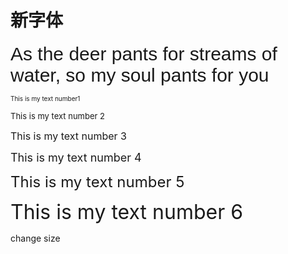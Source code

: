 # 新字体
<style>
      span{
      	font-size:30px;
        font-family: 'segoe-script-bold', sans-serif;
      }
  </style>
<span styple="font-size:40px">
 As the deer pants for streams of water, so my soul pants for you
</span>


 <font size="1"> This is my text number1</font> 

 <font size="2"> This is my text number 2 </font>
 
 <font size="3"> This is my text number 3</font> 
 
 <font size="4"> This is my text number 4</font> 
 
 <font size="5"> This is my text number 5</font> 
 
 <font size="6"> This is my text number 6</font>

 change size